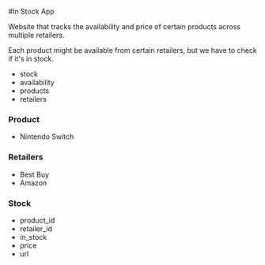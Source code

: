 #In Stock App

Website that tracks the availability and price of certain products 
across multiple retailers.

Each product might be available from certain retailers, but we have to check if it's in stock.

- stock
- availability
- products
- retailers

### Product

- Nintendo Switch

### Retailers

- Best Buy
- Amazon

### Stock

- product_id
- retailer_id
- in_stock
- price
- url


